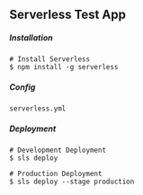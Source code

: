 ## Serverless Test App

##### Installation

```
# Install Serverless
$ npm install -g serverless
```
##### Config

```
serverless.yml
```

##### Deployment

```
# Development Deployment
$ sls deploy

# Production Deployment
$ sls deploy --stage production 
```